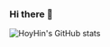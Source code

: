 ### Hi there 👋

![HoyHin's GitHub stats](https://github-readme-stats.vercel.app/api?username=hoyhingithubacc2&show_icons=true&theme=radical)
